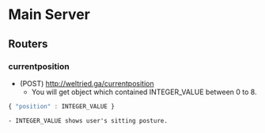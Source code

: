 # Main Server
## Routers
### currentposition
* (POST) http://weltried.ga/currentposition
    - You will get object which contained INTEGER_VALUE between 0 to 8.
``` javascript
{ "position" : INTEGER_VALUE }
```
    - INTEGER_VALUE shows user's sitting posture.
